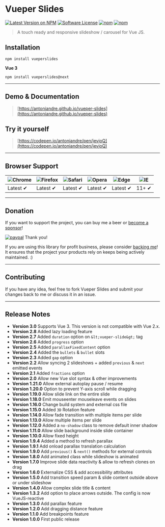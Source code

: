 # Vueper Slides

[![Latest Version on NPM](https://img.shields.io/npm/v/vueperslides.svg)](https://npmjs.com/package/vueperslides)
[![Software License](https://img.shields.io/badge/license-MIT-brightgreen.svg)](LICENSE.md)
[![npm](https://img.shields.io/npm/dt/vueperslides.svg)](https://www.npmjs.com/package/vueperslides)
[![npm](https://img.shields.io/npm/dw/vueperslides.svg)](https://www.npmjs.com/package/vueperslides)

> A touch ready and responsive slideshow / carousel for Vue JS.

## Installation

```
npm install vueperslides
```

**Vue 3**

```
npm install vueperslides@next
```

___


## Demo & Documentation
> [https://antoniandre.github.io/vueper-slides](https://antoniandre.github.io/vueper-slides)

## Try it yourself
> [https://codepen.io/antoniandre/pen/jevjoQ](https://codepen.io/antoniandre/pen/jevjoQ)

___


## Browser Support
![Chrome](https://raw.github.com/alrra/browser-logos/master/src/chrome/chrome_48x48.png) | ![Firefox](https://raw.github.com/alrra/browser-logos/master/src/firefox/firefox_48x48.png) | ![Safari](https://raw.github.com/alrra/browser-logos/master/src/safari/safari_48x48.png) | ![Opera](https://raw.github.com/alrra/browser-logos/master/src/opera/opera_48x48.png) | ![Edge](https://raw.github.com/alrra/browser-logos/master/src/edge/edge_48x48.png) | ![IE](https://raw.github.com/alrra/browser-logos/master/src/archive/internet-explorer_9-11/internet-explorer_9-11_48x48.png) |
--- | --- | --- | --- | --- | --- |
Latest ✔ | Latest ✔ | Latest ✔ | Latest ✔ | Latest ✔ | 11+ ✔ |


___


## Donation

If you want to support the project, you can buy me a beer or [become a sponsor](https://github.com/sponsors/antoniandre)!

[![paypal](https://www.paypalobjects.com/en_AU/i/btn/btn_donateCC_LG.gif)](https://www.paypal.me/antoniandre1)
Thank you!

If you are using this library for profit business, please consider [backing me](https://github.com/sponsors/antoniandre)!
It ensures that the project your products rely on keeps being actively maintained. :)

___


## Contributing

If you have any idea, feel free to fork Vueper Slides and submit your changes back to me or discuss it in an issue.


___


## Release Notes

- __Version 3.0__ Supports Vue 3. This version is not compatible with Vue 2.x.
- __Version 2.8__ Added lazy loading feature
- __Version 2.7__ Added `duration` option on `&lt;vueper-slide&gt;` tag
- __Version 2.6__ Added `progress` option
- __Version 2.5__ Added `parallaxFixedContent` option
- __Version 2.4__ Added the `bullets` &amp; `bullet` slots
- __Version 2.3__ Added `gap` option
- __Version 2.2__ Allow syncing 2 slideshows + added `previous` &amp; `next` emitted events
- __Version 2.1__ Added `fractions` option
- __Version 2.0__ Allow new Vue slot syntax &amp; other improvements
- __Version 1.21.0__ Allow external autoplay pause / resume
- __Version 1.20.0__ Option to prevent Y-axis scroll while dragging
- __Version 1.19.0__ Allow slide link on the entire slide
- __Version 1.18.0__ Emit mouseenter mouseleave events on slides
- __Version 1.16.0__ Change build system and external css file
- __Version 1.15.0__ Added `3D` Rotation feature
- __Version 1.14.0__ Allow fade transition with multiple items per slide
- __Version 1.13.0__ Allow multiple items per slide
- __Version 1.12.0__ Added a `no-shadow` class to remove default inner shadow
- __Version 1.11.0__ Allow slide background inside slide container
- __Version 1.10.0__ Allow fixed height
- __Version 1.9.4__ Added a method to refresh parallax
- __Version 1.9.1__ Add onload parallax translation calculation
- __Version 1.9.0__ Add `previous()` &amp; `next()` methods for external controls
- __Version 1.8.0__ Add animated class while slideshow is animated
- __Version 1.7.0__ Improve slide data reactivity &amp; allow to refresh clones on drag
- __Version 1.6.0__ Externalize CSS &amp; add accessibility attributes
- __Version 1.5.0__ Add transition speed param &amp; slide content outside above or under slideshow
- __Version 1.4.0__ Allow complex slide title &amp; content
- __Version 1.3.2__ Add option to place arrows outside. The config is now VueJS-reactive
- __Version 1.3.0__ Add parallax feature
- __Version 1.2.0__ Add dragging distance feature
- __Version 1.1.0__ Add breakpoints feature
- __Version 1.0.0__ First public release

